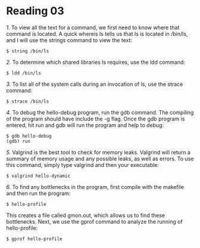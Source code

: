 Reading 03
==========

*1.* To view all the text for a command, we first need to know where that command is located.  A quick whereis ls tells us that ls is located in /bin/ls, and I will use the strings command to view the text:

	$ string /bin/ls

*2.* To determine which shared libraries ls requires, use the ldd command:

	$ ldd /bin/ls

*3.* To list all of the system calls during an invocation of ls, use the strace command:

	$ strace /bin/ls

*4.* To debug the hello-debug program, run the gdb command.  The compiling of the program should have include the -g flag.  Once the gdb program is entered, hit run and gdb will run the program and help to debug:

	$ gdb hello-debug
	(gdb) run

*5.* Valgrind is the best tool to check for memory leaks.  Valgrind will return a summary of memory usage and any possible leaks, as well as errors.  To use this command, simply type valgrind and then your executable:

	$ valgrind hello-dynamic

*6.* To find any bottlenecks in the program, first compile with the makefile and then run the program:
	
	$ hello-profile

This creates a file called gmon.out, which allows us to find these bottlenecks.  Next, we use the gprof command to analyze the running of hello-profile:

	$ gprof hello-profile


